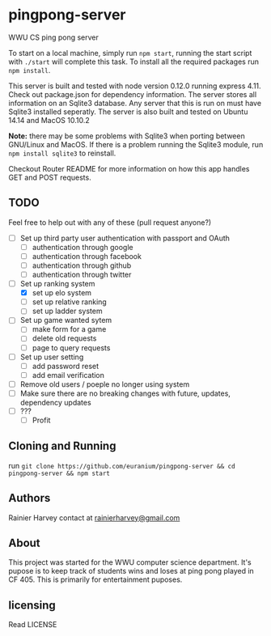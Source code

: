 # pingpong-server
WWU CS ping pong server

To start on a local machine, simply run `npm start`, running the start script with `./start` will complete this task. To install all the required packages run `npm install`.

This server is built and tested with node version 0.12.0 running express 4.11. Check out package.json for dependency information. The server stores all information on an Sqlite3 database.
Any server that this is run on must have Sqlite3 installed seperatly. The server is also built and tested on Ubuntu 14.14 and MacOS 10.10.2

**Note:** there may be some problems with Sqlite3 when porting between GNU/Linux and MacOS. If there is a problem running the Sqlite3 module, run `npm install sqlite3` to reinstall.

Checkout Router README for more information on how this app handles GET and POST requests.

## TODO
Feel free to help out with any of these (pull request anyone?)
- [ ] Set up third party user authentication with passport and OAuth
	- [ ] authentication through google
	- [ ] authentication through facebook
	- [ ] authentication through github
	- [ ] authentication through twitter
- [ ] Set up ranking system
	- [x] set up elo system
	- [ ] set up relative ranking
	- [ ] set up ladder system
- [ ] Set up game wanted sytem
	- [ ] make form for a game
	- [ ] delete old requests
	- [ ] page to query requests
- [ ] Set up user setting
	- [ ] add password reset
	- [ ] add email verification
- [ ] Remove old users / poeple no longer using system
- [ ] Make sure there are no breaking changes with future, updates,  dependency updates
- [ ] ???
    - [ ] Profit

## Cloning and Running
run `git clone https://github.com/euranium/pingpong-server && cd pingpong-server && npm start`

## Authors
Rainier Harvey
	contact at rainierharvey@gmail.com

## About
This project was started for the WWU computer science department. It's pupose is to keep track of students wins and loses at ping pong played in CF 405.
This is primarily for entertainment puposes.

## licensing
Read LICENSE
